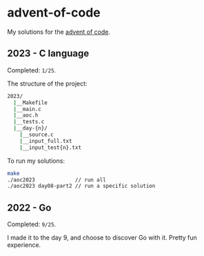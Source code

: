 # advent-of-code

My solutions for the [advent of code](https://adventofcode.com).

## 2023 - C language

Completed: `1/25`.

The structure of the project:
```sh
2023/
  |__Makefile
  |__main.c
  |__aoc.h
  |__tests.c
  |__day-{n}/
    |__source.c
    |__input_full.txt
    |__input_test{n}.txt
```
To run my solutions:
```sh
make
./aoc2023             // run all
./aoc2023 day08-part2 // run a specific solution
```

## 2022 - Go

Completed: `9/25`.

I made it to the day 9, and choose to discover Go with it. Pretty fun
experience.
